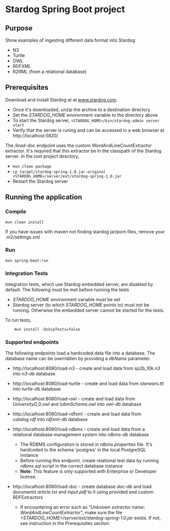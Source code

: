 # Stardog Spring Boot project

## Purpose

Show examples of ingesting different data format into Stardog
* N3
* Turtle
* OWL
* RDFXML
* R2RML (from a relational database)


## Prerequisites

Download and install Stardog at  at www.stardog.com.
* Once it's downloaded, unzip the archive to a destination directory
* Set the *STARDOG_HOME* environment variable to the directory above
* To start the Stardog server, `<STARDOG_HOME>/bin/stardog-admin server start`
* Verify that the server is runing and can be accessed in a web browser at  http://localhost:5820/

The _/load-doc_ endpoint uses the custom WordAndLineCountExtractor extractor. It's required that this extractor be in the classpath of the Stardog server.  In the root project directory,
* `mvn clean package`
* `cp target/stardog-spring-1.0.jar.original <STARDOG_HOME>/server/ext/stardog-spring-1.0.jar`
* Restart the Stardog server

## Running the application

### Compile
```
mvn clean install
```
If you have issues with maven not finding stardog jar/pom files, remove your .m2/settings.xml

### Run
```
mvn spring-boot:run
```

### Integration Tests
Integration tests, which use Stardog embedded server, are disabled by default.  The following must be met before running the tests
* _STARDOG_HOME_ environment variable must be set
* Stardog server (to which _STARDOG_HOME_ points to) must not be running. Otherwise the embedded server cannot be started for the tests.

To run tests,
```
    mvn install -DskipTests=false
```


### Supported endpoints
The following endpoints load a hardcoded data file into a database. The database name can be overridden by providing a _dbName_ parameter.
* http://localhost:8080/load-n3 - create and load data from _sp2b_10k.n3_ into _n3-db_ database
* http://localhost:8080/load-turtle - create and load data from _starwars.ttl_ into _turtle-db_ database
* http://localhost:8080/load-owl - create and load data from _University0_0.owl_ and _lubmSchema.owl_ into _owl-db_ database
* http://localhost:8080/load-rdfxml - create and load data from _catalog.rdf_ into _rdfxml-db_ database
* http://localhost:8080/load-rdbms - create and load data from a relational database management system into _rdbms-db_ database

    * The RDBMS configuration is stored in _rdbms.properties_ file.  It's hardcoded to the schema 'postgres' in the local PostgreSQL instance
    * Before running this endpoint, create relational test data by running _rdbms.sql_ script in the correct database instance
    * **Note**: This feature is only supported with Enterprise or Developer license.

* http://localhost:8080/load-doc - create database _doc-db_ and load documents _article.txt_ and _input.pdf_ to it using provided and custom RDFExtractors

    * If encountering an error such as _"Unknown extractor name: WordAndLineCountExtractor"_, make sure the file _<STARDOG_HOME>/server/ext/stardog-spring-1.0.jar_ exists.  If not, see instruction in the Prerequisites section.
